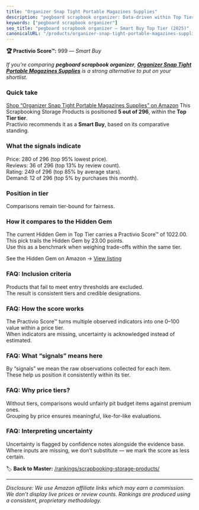 ```yaml
---
title: "Organizer Snap Tight Portable Magazines Supplies"
description: "pegboard scrapbook organizer: Data-driven within Top Tier ranking using the Practivio Score™. Positioned by quality, value, demand, findability, momentum."
keywords: ["pegboard scrapbook organizer"]
seo_title: "pegboard scrapbook organizer — Smart Buy Top Tier (2025)"
canonicalURL: "/products/organizer-snap-tight-portable-magazines-supplies-B01GTX8KQ2/"
---
```


**🏆 Practivio Score™:** 999 — _Smart Buy_


*If you're comparing **pegboard scrapbook organizer**, **[Organizer Snap Tight Portable Magazines Supplies](https://www.amazon.com/dp/B01GTX8KQ2?tag=practivio-20)** is a strong alternative to put on your shortlist.*
### Quick take
[Shop “Organizer Snap Tight Portable Magazines Supplies” on Amazon](https://www.amazon.com/dp/B01GTX8KQ2?tag=practivio-20)
This Scrapbooking Storage Products is positioned **5 out of 296**, within the **Top Tier tier**.  
Practivio recommends it as a **Smart Buy**, based on its comparative standing.

### What the signals indicate
Price: 280 of 296 (top 95% lowest price).  
Reviews: 36 of 296 (top 13% by review count).  
Rating: 249 of 296 (top 85% by average stars).  
Demand: 12 of 296 (top 5% by purchases this month).

### Position in tier
Comparisons remain tier-bound for fairness.

### How it compares to the Hidden Gem
The current Hidden Gem in Top Tier carries a Practivio Score™ of 1022.00.  
This pick trails the Hidden Gem by 23.00 points.  
Use this as a benchmark when weighing trade-offs within the same tier.  

See the Hidden Gem on Amazon → [View listing](https://www.amazon.com/dp/B08V21RXFY?tag=practivio-20)

### FAQ: Inclusion criteria
Products that fail to meet entry thresholds are excluded.  
The result is consistent tiers and credible designations.

### FAQ: How the score works
The Practivio Score™ turns multiple observed indicators into one 0–100 value within a price tier.  
When indicators are missing, uncertainty is acknowledged instead of estimated.

### FAQ: What “signals” means here
By “signals” we mean the raw observations collected for each item.  
These help us position it consistently within its tier.

### FAQ: Why price tiers?
Without tiers, comparisons would unfairly pit budget items against premium ones.  
Grouping by price ensures meaningful, like-for-like evaluations.

### FAQ: Interpreting uncertainty
Uncertainty is flagged by confidence notes alongside the evidence base.  
Where inputs are missing, we don’t substitute — we mark the score as less certain.


🏷️ **Back to Master:** [/rankings/scrapbooking-storage-products/](/rankings/scrapbooking-storage-products/)

---
_Disclosure: We use Amazon affiliate links which may earn a commission. We don’t display live prices or review counts. Rankings are produced using a consistent, proprietary methodology._
